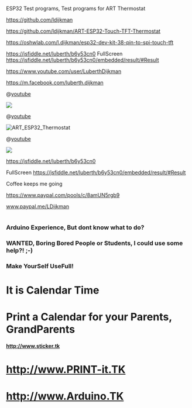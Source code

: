 ESP32 Test programs, Test programs for ART Thermostat

https://github.com/ldijkman

https://github.com/ldijkman/ART-ESP32-Touch-TFT-Thermostat

https://oshwlab.com/l.dijkman/esp32-dev-kit-38-pin-to-spi-touch-tft

https://jsfiddle.net/luberth/b6y53cn0 FullScreen https://jsfiddle.net/luberth/b6y53cn0/embedded/result/#Result

https://www.youtube.com/user/LuberthDijkman

https://m.facebook.com/luberth.dijkman




@[youtube](http://youtu.be/qNYT64CaLEI)

<img src="https://image.easyeda.com/pullimage/0pvffSdQuBwEW5eRixJsPd3uQcttBgp2v1z47P3t.jpeg">

@[youtube](http://youtu.be/qNYT64CaLEI)

![ART_ESP32_Thermostat](https://user-images.githubusercontent.com/45427770/101690375-8d377400-3a6d-11eb-8191-ab8abd6a1b2d.png)

@[youtube](http://youtu.be/qNYT64CaLEI)




<img src="https://image.easyeda.com/pullimage/A4bHd1cMRSmGSywTSo8FhNrSkIzuRznVZiUuAgie.jpeg">

https://jsfiddle.net/luberth/b6y53cn0

FullScreen https://jsfiddle.net/luberth/b6y53cn0/embedded/result/#Result


Coffee keeps me going

https://www.paypal.com/pools/c/8amUN5rgb9

www.paypal.me/LDijkman

#
#
### Arduino Experience, But dont know what to do?     

### WANTED, Boring Bored People or Students, I could use some help?!  ;-)

### Make YourSelf UseFull!



#                     
#                     
# It is Calendar Time
# Print a Calendar for your Parents, GrandParents
#### http://www.sticker.tk

# http://www.PRINT-it.TK


# http://www.Arduino.TK




